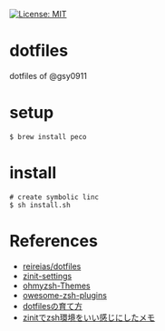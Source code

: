 
[![License: MIT](https://img.shields.io/badge/License-MIT-yellow.svg)](https://opensource.org/licenses/MIT)

# dotfiles
dotfiles of @gsy0911

# setup

```
$ brew install peco
```

# install

```
# create symbolic linc
$ sh install.sh
```

# References

- [reireias/dotfiles](https://github.com/reireias/dotfiles)
- [zinit-settings](https://ktrysmt.github.io/blog/switch-zgen-to-zinit/)
- [ohmyzsh-Themes](https://github.com/ohmyzsh/ohmyzsh/wiki/Themes)
- [owesome-zsh-plugins](https://github.com/unixorn/awesome-zsh-plugins)
- [dotfilesの育て方](https://qiita.com/reireias/items/b33b5c824a56dc89e1f7)
- [zinitでzsh環境をいい感じにしたメモ](https://qiita.com/crossroad0201/items/17270127732dc20fa8b2)